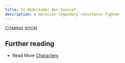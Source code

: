 ```yaml
---
title: Si Abdelkader Ben Youssef
description: A moroccan legendary resistance fighter
---
```


COMING SOON

## Further reading

- Read More [Characters](/characters/)
